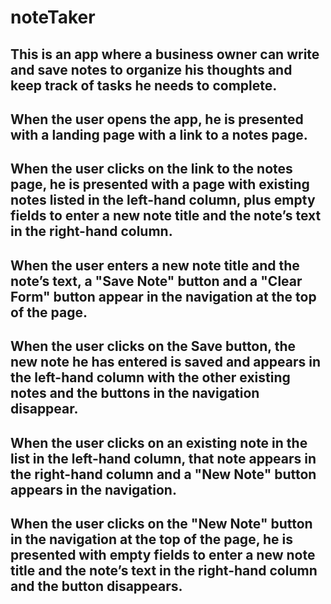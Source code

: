 # noteTaker
## This is an app where a business owner can write and save notes to organize his thoughts and keep track of tasks he needs to complete.
## When the user opens the app, he is presented with a landing page with a link to a notes page.
## When the user clicks on the link to the notes page, he is presented with a page with existing notes listed in the left-hand column, plus empty fields to enter a new note title and the note’s text in the right-hand column.
## When the user enters a new note title and the note’s text, a "Save Note" button and a "Clear Form" button appear in the navigation at the top of the page.
## When the user clicks on the Save button, the new note he has entered is saved and appears in the left-hand column with the other existing notes and the buttons in the navigation disappear.
## When the user clicks on an existing note in the list in the left-hand column, that note appears in the right-hand column and a "New Note" button appears in the navigation.
## When the user clicks on the "New Note" button in the navigation at the top of the page, he is presented with empty fields to enter a new note title and the note’s text in the right-hand column and the button disappears.
